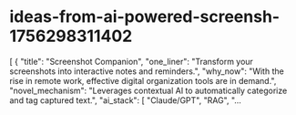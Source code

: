 # ideas-from-ai-powered-screensh-1756298311402
[ { "title": "Screenshot Companion", "one_liner": "Transform your screenshots into interactive notes and reminders.", "why_now": "With the rise in remote work, effective digital organization tools are in demand.", "novel_mechanism": "Leverages contextual AI to automatically categorize and tag captured text.", "ai_stack": [ "Claude/GPT", "RAG", "...
